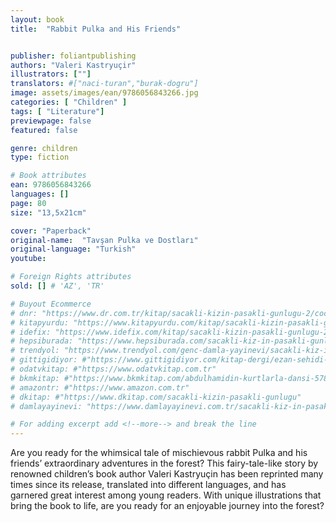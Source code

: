 ```yaml
---
layout: book
title:  "Rabbit Pulka and His Friends"


publisher: foliantpublishing
authors: "Valeri Kastryuçir"
illustrators: [""]
translators: #["naci-turan","burak-dogru"]
image: assets/images/ean/9786056843266.jpg
categories: [ "Children" ]
tags: [ "Literature"]
previewpage: false
featured: false

genre: children
type: fiction

# Book attributes
ean: 9786056843266
languages: []
page: 80
size: "13,5x21cm"

cover: "Paperback"
original-name:  "Tavşan Pulka ve Dostları"
original-language: "Turkish"
youtube:

# Foreign Rights attributes
sold: [] # 'AZ', 'TR'

# Buyout Ecommerce
# dnr: "https://www.dr.com.tr/kitap/sacakli-kizin-pasakli-gunlugu-2/cocuk-ve-genclik/genclik-10-yas/roman-oyku/urunno=0001893059001"
# kitapyurdu: "https://www.kitapyurdu.com/kitap/sacakli-kizin-pasakli-gunlugu-2-/560122.html&filter_name=Sa%C3%A7akl%C4%B1+K%C4%B1z%27%C4%B1n+Pasakl%C4%B1+G%C3%BCnl%C3%BC%C4%9F%C3%BC+2"
# idefix: "https://www.idefix.com/kitap/sacakli-kizin-pasakli-gunlugu-2/cocuk-ve-genclik/genclik-10-yas/roman-oyku/urunno=0001893059001"
# hepsiburada: "https://www.hepsiburada.com/sacakli-kiz-in-pasakli-gunlugu-2-damla-yayinevi-p-HBV000012ER86"
# trendyol: "https://www.trendyol.com/genc-damla-yayinevi/sacakli-kiz-in-pasakli-gunlugu-2-p-54825777"
# gittigidiyor: #"https://www.gittigidiyor.com/kitap-dergi/ezan-sehidi-adnan-menderes_pdp_732728793"
# odatvkitap: #"https://www.odatvkitap.com.tr"
# bkmkitap: #"https://www.bkmkitap.com/abdulhamidin-kurtlarla-dansi-578226"
# amazontr: #"https://www.amazon.com.tr"
# dkitap: #"https://www.dkitap.com/sacakli-kizin-pasakli-gunlugu"
# damlayayinevi: "https://www.damlayayinevi.com.tr/sacakli-kiz-in-pasakli-gunlugu-2-bu-iste-bi-terslik-var"

# For adding excerpt add <!--more--> and break the line
---
```

Are you ready for the whimsical tale of mischievous
rabbit Pulka and his friends’ extraordinary adventures
in the forest? This fairy-tale-like story by renowned children’s book author Valeri Kastryuçin has been reprinted
many times since its release, translated into different
languages, and has garnered great interest among
young readers.
With unique illustrations that bring the book to life, are
you ready for an enjoyable journey into the forest?
<!--more--> 

